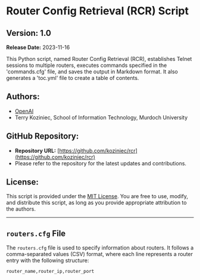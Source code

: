 # Router Config Retrieval (RCR) Script

## Version: 1.0
**Release Date:** 2023-11-16

This Python script, named Router Config Retrieval (RCR), establishes Telnet sessions to multiple routers, executes commands specified in the 'commands.cfg' file, and saves the output in Markdown format. It also generates a 'toc.yml' file to create a table of contents.

## Authors:
- [OpenAI](https://www.openai.com/)
- Terry Koziniec, School of Information Technology, Murdoch University

## GitHub Repository:
- **Repository URL:** [https://github.com/koziniec/rcr](https://github.com/koziniec/rcr)
- Please refer to the repository for the latest updates and contributions.

## License:
This script is provided under the [MIT License](https://opensource.org/licenses/MIT). You are free to use, modify, and distribute this script, as long as you provide appropriate attribution to the authors.

---

## `routers.cfg` File

The `routers.cfg` file is used to specify information about routers. It follows a comma-separated values (CSV) format, where each line represents a router entry with the following structure:

```plaintext
router_name,router_ip,router_port
